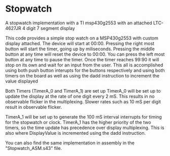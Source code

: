 # Stopwatch
A stopwatch implementation with a TI msp430g2553 with an attached LTC-4627JR 4 digit 7 segment display

   This code provides a simple stop watch on a MSP430g2553 with custom display
   attached. The device will start at 00:00. Pressing the right most button 
   will start the timer, going up by miliseconds. Pressing the middle button at
   any time will reset the device to 00:00. You can press the left most button
   at any time to pause the timer. Once the timer reaches 99:90 it will stop on
   its own and wait for an input from the user. This all is accomplished using
   both push button interupts for the buttons respectively and using both timers
   on the board as well as using the dadd instruction to increment the value
   displayed



  Both Timers (TimerA_0 and TimerA_1) are set up
  TimerA_0 will be set up to update the display at the rate of one digit
  every 2 mS.  This results in no observable flicker in the multiplexing. 
  Slower rates such as 10 mS per digit result in observable flicker.  



   TimerA_1 will be set up to generate the 100 mS interval interrupts
   for timing for the stopwatch or clock. TimerA_1 has the higher
   priority of the two timers, so the time update has precedence over display
   multiplexing. This is also where DisplayValue is incremented using the dadd
   instruction.

   You can also find the same implementation in assembly in the "Stopwatch_ASM.s43" file.
